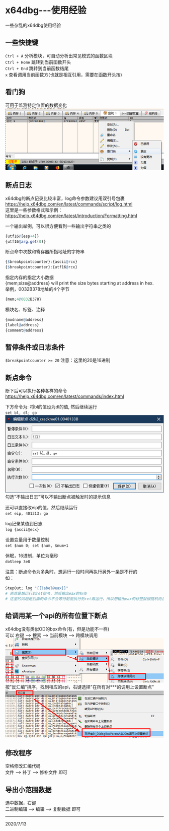 # x64dbg---使用经验

一些杂乱的x64dbg使用经验  

## 一些快捷键
`Ctrl + A` 分析模块，可自动分析出常见模式的函数区块  
`Ctrl + Home` 跳转到当前函数开头  
`Ctrl + End` 跳转到当前函数结尾  
`x` 查看调用当前函数方(也就是相互引用，需要在函数开头按)  


## 看门狗
可用于监测特定位置的数据变化  
![看门狗](images/1.png)  


## 断点日志
x64dbg的断点记录比较丰富，log命令参数建议用双引号包裹  
https://help.x64dbg.com/en/latest/commands/script/log.html  
这里是一些参数格式和示例：  
https://help.x64dbg.com/en/latest/introduction/Formatting.html  

一个输出举例，可以很方便看到一些输出字符串之类的  
```r
{utf16@[esp+4]}
{utf16@arg.get(0)}
```

断点命中次数和寄存器所指地址的字符串  
```r
{$breakpointcounter}:{ascii@rcx}
{$breakpointcounter}:{utf16@rcx}
```

指定内存的指定大小数据  
{mem;size@address} will print the size bytes starting at address in hex.  
举例，0032B378地址的4个字节  
```r
{mem;4@0032B378}
```

模块名、标签、注释  
```r
{modname@address}
{label@address}
{comment@address}
```


## 暂停条件或日志条件
`$breakpointcounter >= 20`
注意：这里的20是16进制  


## 断点命令
断下后可以执行各种各样的命令  
https://help.x64dbg.com/en/latest/commands/index.html  

下方命令为: 将bl的值设为dl的值, 然后继续运行  
`set bl, dl; go`  
![断点命令](images/2.png)  
勾选"不输出日志"可以不输出断点被触发时的提示信息  

还可以直接改eip的值，然后继续运行  
`set eip, 401313; go`  

log记录某值到日志  
`log {ascii@ecx}`  

设置变量用于数量控制  
`set $num 0; set $num, $num+1`  

休眠，16进制，单位为毫秒  
`doSleep 3e8`  

注意：断点命令为多条时，想运行一段时间再执行另外一条是不行的  
如：  
```r
StepOut; log "{{label@eax}}"
# 原意是想运行到ret指令，然后输出eax的标签
# 这里的问题是后面的命令不会等待前面执行到ret再运行，所以想输出eax的标签就很随机而且很可能出错
```


## 给调用某一个api的所有位置下断点
x64dbg没有类似OD的bpx命令(有，但是功能不一样)  
可以 右键 --> 搜索 --> 当前模块 --> 跨模块调用  
![api断点](images/3.png)  
按"反汇编"排序，找到相应的api，右键选择"在所有对***的调用上设置断点"  
![所有调用设置断点](images/4.png)  


## 修改程序
空格修改汇编代码  
文件 --> 补丁 --> 修补文件 即可  


## 导出小范围数据
选中数据，右键  
二进制编辑 --> 编辑 --> 复制数据 即可  


---
2020/7/13  
